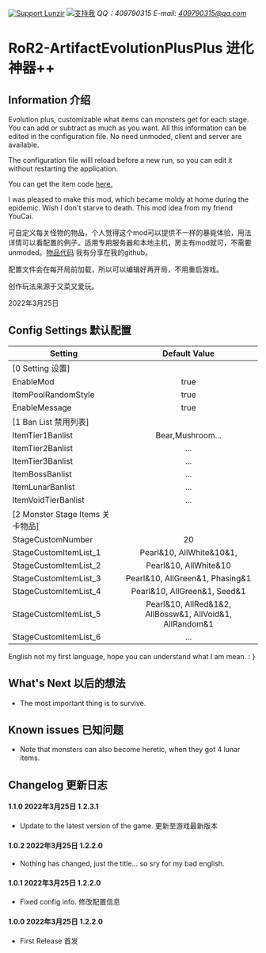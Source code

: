 [![Support Lunzir](https://img.shields.io/badge/Support-Lunzir-ff6482)](https://ko-fi.com/lunzir0325)
[![支持我](https://img.shields.io/badge/Support-支持我-ff6482)](http://note.youdao.com/noteshare?id=0f269e09eb25d7f00285e815a48f835d&sub=28F42AE4219D453FB3E383B0A4ECA9FB)
*QQ：409790315*
*E-mail: 409790315@qq.com*
# RoR2-ArtifactEvolutionPlusPlus 进化神器++
## Information 介绍
Evolution plus, customizable what items can monsters get for each stage. You can add or subtract as much as you want. All this information can be edited in the configuration file. No need unmoded, client and server are available.

The configuration file willl reload before a new run, so you can edit it without restarting the application.

You can get the item code [here.](https://gist.github.com/Lunzir-0325/8f375c6504a64f6c88f35259470659ee)

I was pleased to make this mod, which became moldy at home during the epidemic. Wish I don't starve to death. This mod idea from my friend YouCai.

可自定义每关怪物的物品，个人觉得这个mod可以提供不一样的暴毙体验，用法详情可以看配置的例子。适用专用服务器和本地主机，房主有mod就可，不需要unmoded。[物品代码](https://gist.github.com/Lunzir-0325/8f375c6504a64f6c88f35259470659ee) 我有分享在我的github。

配置文件会在每开局前加载，所以可以编辑好再开局，不用重启游戏。

创作玩法来源于又菜又爱玩。

2022年3月25日

## Config Settings 默认配置
| Setting| Default Value| 
|-------|:-------:|
[0 Setting 设置]|
EnableMod|true
ItemPoolRandomStyle|true
EnableMessage|true
[1 Ban List 禁用列表]|
ItemTier1Banlist|Bear,Mushroom...
ItemTier2Banlist|...
ItemTier3Banlist|...
ItemBossBanlist|...
ItemLunarBanlist|...
ItemVoidTierBanlist|...
[2 Monster Stage Items 关卡物品]|
StageCustomNumber|20
StageCustomItemList_1|Pearl&10, AllWhite&10&1, 
StageCustomItemList_2|Pearl&10, AllWhite&10
StageCustomItemList_3|Pearl&10, AllGreen&1, Phasing&1
StageCustomItemList_4|Pearl&10, AllGreen&1, Seed&1
StageCustomItemList_5|Pearl&10, AllRed&1&2, AllBossw&1, AllVoid&1, AllRandom&1
StageCustomItemList_6|...


English not my first language, hope you can understand what I am mean. : }
## What's Next 以后的想法
- The most important thing is to survive.

## Known issues 已知问题
- Note that monsters can also become heretic, when they got 4 lunar items.

## Changelog 更新日志
#### 1.1.0 2022年3月25日 1.2.3.1
- Update to the latest version of the game. 更新至游戏最新版本
#### 1.0.2 2022年3月25日 1.2.2.0
- Nothing has changed, just the title... so sry for my bad english.
#### 1.0.1 2022年3月25日 1.2.2.0
- Fixed config info. 修改配置信息
#### 1.0.0 2022年3月25日 1.2.2.0
- First Release 首发


